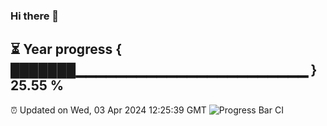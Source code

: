 ### Hi there 👋
⏳ Year progress { ███████▁▁▁▁▁▁▁▁▁▁▁▁▁▁▁▁▁▁▁▁▁▁▁ } 25.55 %
---
⏰ Updated on Wed, 03 Apr 2024 12:25:39 GMT
![Progress Bar CI](https://github.com/liununu/liununu/workflows/Progress%20Bar%20CI/badge.svg)
